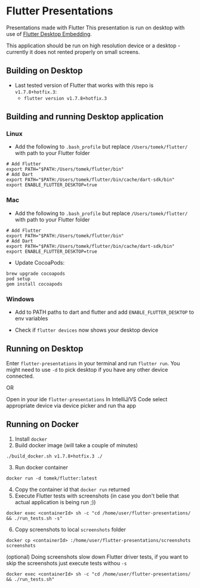 # Flutter Presentations

Presentations made with Flutter
This presentation is run on desktop with use of
[Flutter Desktop Embedding](https://github.com/google/flutter-desktop-embedding).

This application should be run on high resolution device or a desktop - currently it does not rented properly on small screens.

## Building on Desktop
* Last tested version of Flutter that works with this repo is `v1.7.8+hotfix.3`:
  * `flutter version v1.7.8+hotfix.3`

## Building and running Desktop application
### Linux
- Add the following to `.bash_profile` but replace `/Users/tomek/flutter/` with path to your Flutter folder
```
# Add Flutter
export PATH="$PATH:/Users/tomek/flutter/bin"
# Add Dart
export PATH="$PATH:/Users/tomek/flutter/bin/cache/dart-sdk/bin"
export ENABLE_FLUTTER_DESKTOP=true
```
### Mac
- Add the following to `.bash_profile` but replace `/Users/tomek/flutter/` with path to your Flutter folder
```
# Add Flutter
export PATH="$PATH:/Users/tomek/flutter/bin"
# Add Dart
export PATH="$PATH:/Users/tomek/flutter/bin/cache/dart-sdk/bin"
export ENABLE_FLUTTER_DESKTOP=true
```
- Update CocoaPods:
```
brew upgrade cocoapods
pod setup
gem install cocoapods
```
### Windows
- Add to PATH paths to dart and flutter and add `ENABLE_FLUTTER_DESKTOP` to env variables

* Check if `flutter devices` now shows your desktop device

## Running on Desktop
Enter `flutter-presentations` in your terminal and run `flutter run`. 
You might need to use `-d` to pick desktop if you have any other device connected.

OR

Open in your ide `flutter-presentations` 
In IntelliJ/VS Code select appropriate device via device picker and run tha app

## Running on Docker
1) Install `docker`
2) Build docker image (will take a couple of minutes)
```
./build_docker.sh v1.7.8+hotfix.3 ./
```
3) Run docker container
```
docker run -d tomek/flutter:latest
```
4) Copy the container id that `docker run` returned
5) Execute Flutter tests with screenshots (in case you don't belie that actual application is being run ;))

```
docker exec <containerId> sh -c "cd /home/user/flutter-presentations/ && ./run_tests.sh -s"
```
6) Copy screenshots to local `screenshots` folder
```
docker cp <containerId> :/home/user/flutter-presentations/screenshots screenshots
```

(optional) Doing screenshots slow down Flutter driver tests, if you want to skip the screenshots just execute tests withou `-s`
```
docker exec <containerId> sh -c "cd /home/user/flutter-presentations/ && ./run_tests.sh"
```

